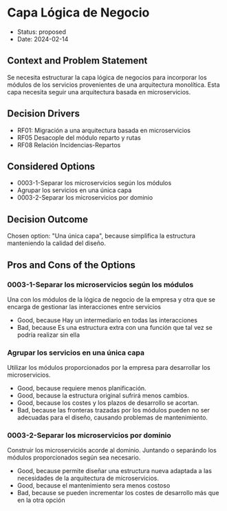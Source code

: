 # Capa Lógica de Negocio

* Status: proposed
* Date: 2024-02-14

## Context and Problem Statement

Se necesita estructurar la capa lógica de negocios para incorporar los módulos de los servicios provenientes de una arquitectura monolítica. Esta capa necesita seguir una arquitectura basada en microservicios.

## Decision Drivers

* RF01: Migración a una arquitectura basada en microservicios
* RF05 Desacople del módulo reparto y rutas
* RF08 Relación Incidencias-Repartos

## Considered Options

* 0003-1-Separar los microservicios según los módulos
* Agrupar los servicios en una única capa
* 0003-2-Separar los microservicios por dominio

## Decision Outcome

Chosen option: "Una única capa", because simplifica la estructura manteniendo la calidad del diseño.

## Pros and Cons of the Options

### 0003-1-Separar los microservicios según los módulos

Una con los módulos de la lógica de negocio de la empresa y otra que se encarga de gestionar las interacciones entre servicios

* Good, because Hay un intermediario en todas las interacciones
* Bad, because Es una estructura extra con una función que tal vez se podría realizar sin ella

### Agrupar los servicios en una única capa

Utilizar los módulos proporcionados por la empresa para desarrollar los microservicios.

* Good, because requiere menos planificación.
* Good, because la estructura original sufrirá menos cambios.
* Good, because los costes y los plazos de desarrollo se acortan.
* Bad, because las fronteras trazadas por los módulos pueden no ser adecuadas para el diseño, causando problemas de mantenimiento.

### 0003-2-Separar los microservicios por dominio

Construir los microserviciós acorde al dominio. Juntando o separándo los módulos proporcionados según sea necesario.

* Good, because permite diseñar una estructura nueva adaptada a las necesidades de la arquitectura de microservicios.
* Good, because el mantenimiento sera menos costoso
* Bad, because se pueden incrementar los costes de desarrollo más que en la otra opción
